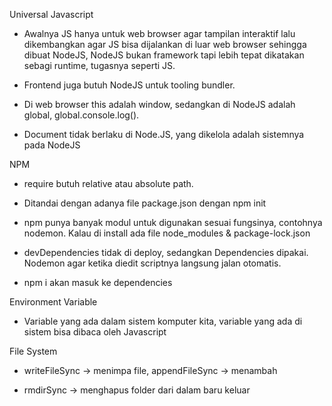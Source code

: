 Universal Javascript 

- Awalnya JS hanya untuk web browser agar tampilan interaktif lalu dikembangkan agar JS bisa dijalankan 
di luar web browser sehingga dibuat NodeJS, NodeJS bukan framework tapi lebih tepat dikatakan sebagi runtime, tugasnya seperti JS.

- Frontend juga butuh NodeJS untuk tooling bundler.

- Di web browser this adalah window, sedangkan di NodeJS adalah global, global.console.log().

- Document tidak berlaku di Node.JS, yang dikelola adalah sistemnya pada NodeJS

NPM

- require butuh relative atau absolute path.

- Ditandai dengan adanya file package.json dengan npm init

- npm punya banyak modul untuk digunakan sesuai fungsinya, contohnya nodemon. Kalau di install ada file node_modules & package-lock.json

- devDependencies tidak di deploy, sedangkan Dependencies dipakai. Nodemon agar ketika diedit scriptnya langsung jalan otomatis.

- npm i akan masuk ke dependencies

Environment Variable

- Variable yang ada dalam sistem komputer kita, variable yang ada di sistem bisa dibaca oleh Javascript

File System

- writeFileSync -> menimpa file, appendFileSync -> menambah

- rmdirSync -> menghapus folder dari dalam baru keluar


